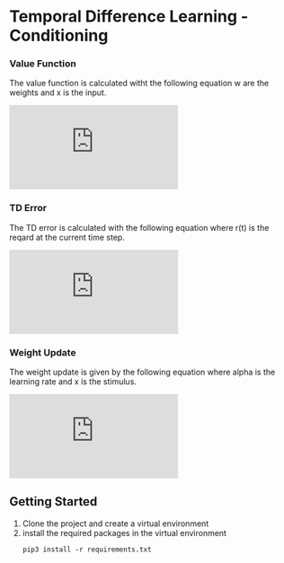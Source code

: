 # Temporal Difference Learning - Conditioning


### Value Function
The value function is calculated witht the following equation w are the weights and x is the input.

![value_function](https://latex.codecogs.com/gif.latex?%5Chat%7BV%7D%28t%29%20%3D%20%5Csum_i%20%5Cbold%7Bw%7D_i%20%5Cbold%7Bx%7D_i%20%28t%29)

### TD Error
The TD error is calculated with the following equation where r(t) is the reqard at the current time step.

![error](https://latex.codecogs.com/gif.latex?%5Cdelta%20%28t%29%20%3D%20r%28t%29%20&plus;%20%5Cgamma%20%5Chat%7BV%7D%28t&plus;1%29%20-%20%5Chat%7BV%7D%28t%29)

### Weight Update
The weight update is given by the following equation where alpha is the learning rate and x is the stimulus.

![weight_update](https://latex.codecogs.com/gif.latex?%5CDelta%20w_i%20%3D%20%5Calpha%20%5Csum_t%20x_i%20%28t%29%20%5Cdelta%20%28t%29)

## Getting Started
1. Clone the project and create a virtual environment
1. install the required packages in the virtual environment
      ```
      pip3 install -r requirements.txt
      ```
